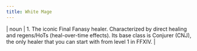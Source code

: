 ```yaml
---
title: White Mage
---
```

| noun | 1.  	The iconic Final Fanasy healer. Characterized by direct healing and regens/HoTs (heal-over-time effects). Its base class is Conjurer (CNJ), the only healer that you can start with from level 1 in FFXIV.	|